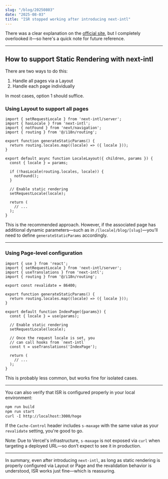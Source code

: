 ```yaml
---
slug: "/blog/20250803"
date: "2025-08-03"
title: "ISR stopped working after introducing next-intl"
---
```


There was a clear explanation on the [official site](https://next-intl.dev/docs/getting-started/app-router/with-i18n-routing#static-rendering), but I completely overlooked it—so here's a quick note for future reference.

---

## How to support Static Rendering with next-intl

There are two ways to do this:

1. Handle all pages via a Layout
1. Handle each page individually

In most cases, option 1 should suffice.

### Using Layout to support all pages

```tsx
import { setRequestLocale } from 'next-intl/server';
import { hasLocale } from 'next-intl';
import { notFound } from 'next/navigation';
import { routing } from '@/i18n/routing';

export function generateStaticParams() {
  return routing.locales.map((locale) => ({ locale }));
}

export default async function LocaleLayout({ children, params }) {
  const { locale } = params;

  if (!hasLocale(routing.locales, locale)) {
    notFound();
  }

  // Enable static rendering
  setRequestLocale(locale);

  return (
    // ...
  );
}
```

This is the recommended approach. However, if the associated page has additional dynamic parameters—such as in `/[locale]/blog/[slug]`—you’ll need to define `generateStaticParams` accordingly.

---

### Using Page-level configuration

```tsx
import { use } from 'react';
import { setRequestLocale } from 'next-intl/server';
import { useTranslations } from 'next-intl';
import { routing } from '@/i18n/routing';

export const revalidate = 86400;

export function generateStaticParams() {
  return routing.locales.map((locale) => ({ locale }));
}

export default function IndexPage({params}) {
  const { locale } = use(params);

  // Enable static rendering
  setRequestLocale(locale);

  // Once the request locale is set, you
  // can call hooks from `next-intl`
  const t = useTranslations('IndexPage');

  return (
    // ...
  );
}
```

This is probably less common, but works fine for isolated cases.

---

You can also verify that ISR is configured properly in your local environment:

```txt
npm run build
npm run start
curl -I http://localhost:3000/hoge
```

If the `Cache-Control` header includes `s-maxage` with the same value as your `revalidate` setting, you're good to go.

Note: Due to Vercel's infrastructure, `s-maxage` is not exposed via `curl` when targeting a deployed URL—so don’t expect to see it in production.

---

In summary, even after introducing `next-intl`, as long as static rendering is properly configured via Layout or Page and the revalidation behavior is understood, ISR works just fine—which is reassuring.
